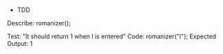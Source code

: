 * TDD

Describe: romanizer();

Test: "It should return 1 when I is entered"
Code: romanizer("I");
Expected Output: 1